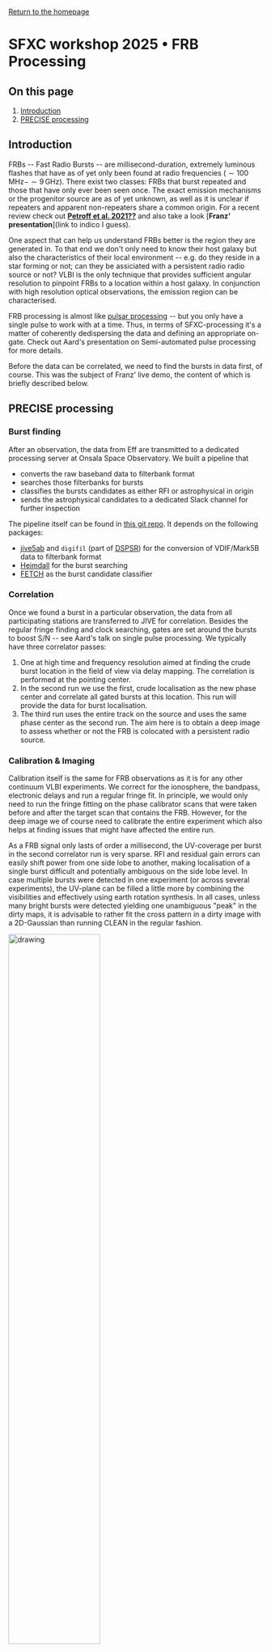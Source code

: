 <!-- MathJax -->
<script src="https://cdnjs.cloudflare.com/ajax/libs/mathjax/2.7.7/MathJax.js?config=TeX-AMS-MML_HTMLorMML" type="text/javascript"></script> 
<script type="text/x-mathjax-config">
    MathJax.Hub.Config({
      tex2jax: {
        skipTags: ['script', 'noscript', 'style', 'textarea', 'pre'],
        inlineMath: [['$','$']],
        displayMath: [['$$','$$']]
      }
    });
</script>  

<script type="text/javascript">
var pcs = document.lastModified.split(" ")[0].split("/");
var date = pcs[1] + '/' + pcs[0] + '/' + pcs[2];
onload = function(){
    document.getElementById("lastModified").innerHTML = "Page last modified on " + date;
}
		</script>

<link href="styles.css" rel="stylesheet" />

<!-- Prism CSS -->
<link rel="stylesheet" href="https://cdnjs.cloudflare.com/ajax/libs/prism/1.29.0/themes/prism.min.css" />
<link id="prism-dark" rel="stylesheet" href="https://cdnjs.cloudflare.com/ajax/libs/prism/1.29.0/themes/prism-tomorrow.min.css" disabled />
<link rel="stylesheet" href="https://cdnjs.cloudflare.com/ajax/libs/prism/1.29.0/plugins/line-numbers/prism-line-numbers.min.css" />

<!-- Prism JS -->
<script src="https://cdnjs.cloudflare.com/ajax/libs/prism/1.29.0/prism.min.js"></script>
<script src="https://cdnjs.cloudflare.com/ajax/libs/prism/1.29.0/components/prism-python.min.js"></script>
<script src="https://cdnjs.cloudflare.com/ajax/libs/prism/1.29.0/plugins/line-numbers/prism-line-numbers.min.js"></script>

[Return to the homepage](index.md)
# SFXC workshop 2025 • FRB Processing

## On this page
1. [Introduction](#introduction)
2. [PRECISE processing](#precise-processing)

## Introduction
FRBs -- Fast Radio Bursts -- are millisecond-duration, extremely luminous flashes that
have as of yet only been found at radio frequencies ($\sim100\,\mathrm{MHz}- \sim
9\,\mathrm{GHz}$). There exist two classes: FRBs that burst repeated and those that have
only ever been seen once. The exact emission mechanisms or the progenitor source are as of yet
unknown, as well as it is unclear if repeaters and apparent non-repeaters share a common
origin. For a recent review check out [**Petroff et al. 2021??**](#ref_petroff??) and also
take a look [**Franz' presentation**](link to indico I guess).

One aspect that can help us understand FRBs better is the region they are generated
in. To that end we don't only need to know their host galaxy but also the characteristics
of their local environment -- e.g. do they reside in a star forming or not; can they be
assiciated with a persistent radio radio source or not? VLBI is the only technique that
provides sufficient angular resolution to pinpoint FRBs to a location within a host
galaxy. In conjunction with high resolution optical observations, the emission region can
be characterised.

FRB processing is almost like [pulsar processing](pulsar-processing.md) -- but you only
have a single pulse to work with at a time. Thus, in terms of SFXC-processing it's a matter of
coherently dedispersing the data and defining an appropriate on-gate. Check out Aard's
presentation on Semi-automated pulse processing for more details. 

Before the data can be correlated, we need to find the bursts in data first, of
course. This was the subject of Franz' live demo, the content of which is briefly
described below.

## PRECISE processing
### Burst finding
After an observation, the data from Eff are transmitted to a dedicated processing server
at Onsala Space Observatory. We built a pipeline that 
- converts the raw baseband data to filterbank format
- searches those filterbanks for bursts
- classifies the bursts candidates as either RFI or astrophysical in origin
- sends the astrophysical candidates to a dedicated Slack channel for further inspection

The pipeline itself can be found in [this git
repo](https://github.com/pharaofranz/frb-baseband). It depends on the following packages:
- [jive5ab](https://github.com/jive-vlbi/jive5ab) and `digifil` (part of
  [DSPSR](https://dspsr.sourceforge.net/)) for the conversion of VDIF/Mark5B data to
  filterbank format
- [Heimdall](https://sourceforge.net/p/heimdall-astro/wiki/Home/) for the burst searching
- [FETCH](https://github.com/devanshkv/fetch) as the burst candidate classifier

### Correlation
Once we found a burst in a particular observation, the data from all participating
stations are transferred to JIVE for correlation. Besides the regular fringe finding and
clock searching, gates are set around the bursts to boost S/N -- see Aard's talk on single
pulse processing. We typically have three
correlator passes:
1. One at high time and frequency resolution aimed at finding the crude burst location in
   the field of view via delay mapping. The correlation is performed at the pointing center.
2. In the second run we use the first, crude localisation as the new phase center and
   correlate all gated bursts at this location. This
   run will provide the data for burst localisation.
3. The third run uses the entire track on the source and uses the same phase center as the
   second run. The aim here is to obtain a deep image to assess whether or not the FRB is
   colocated with a persistent radio source.

### Calibration & Imaging
Calibration itself is the same for FRB observations as it is for any other continuum VLBI
experiments. We correct for the ionosphere, the bandpass, electronic delays and run a
regular fringe fit. In principle, we would only need to run the fringe fitting on the
phase calibrator scans that were taken before and after the target scan that contains the
FRB. However, for the deep image we of course need to calibrate the entire experiment
which also helps at finding issues that might have affected the entire run.

As a FRB signal only lasts of order a millisecond, the UV-coverage per burst in the second
correlator run is very sparse. RFI and residual gain errors can easily shift power from one side
lobe to another, making localisation of a single burst difficult and potentially ambiguous
on the side lobe level. In case multiple bursts were detected in one experiment (or
across several experiments), the UV-plane can be filled a little more by combining the
visibilities and effectively using earth rotation synthesis. In all cases, unless many
bright bursts were detected yielding one unambiguous "peak" in the dirty maps, it is
advisable to rather fit the cross pattern in a dirty image with a 2D-Gaussian than running
CLEAN in the regular fashion. 

<img src="figures/frb-processing/fig1-bhardwaj2025.png" alt="drawing" style="width: 60%;height: auto;" class="center"/>

<a name="fig-1">**Figure 1**</a> - *Dirty maps of individual bursts from FRB
20240114A. Gold ellipses indicate the $2\sigma-\mathrm{ellipse}$ of the 2D Gaussian fit to
the fringe pattern; white ellipses indicate the best fit $2\sigma-\mathrm{localisation
region}$. From [Bhardwaj et al. 2025](#ref_bhardwaj25).*

## References
<a name="ref_bhardwaj25">1.</a> Bhardwaj, M., “A Hyperactive FRB Pinpointed in an SMC-Like
Satellite Host Galaxy”, *arXiv*, arXiv:2506.11915 (2025). DOI: [10.48550/arXiv.2506.11915](https://ui.adsabs.harvard.edu/abs/2025arXiv250611915B){:target="_blank"}  


_Content built by Franz Kirsten._ <i><span id="lastModified"></span></i>

_Built with ♥ — Markdown + HTML + CSS + Prism.js + a bit of AI + Jack Radcliffe (2025)_

<!-- Custom Script: funcs.js -->
<script>
    const copy = (el) => {
      const pre = document.querySelector(el);
      if (!pre) return;
      const code = pre.innerText;
      navigator.clipboard.writeText(code).then(() => {
        const btn = document.querySelector(`[data-copy="${el}"]`);
        if (!btn) return;
        const old = btn.textContent;
        btn.textContent = 'Copied!';
        setTimeout(() => (btn.textContent = old), 1500);
      });
    };
    document.addEventListener('click', (e) => {
      const t = e.target;
      if (t.matches('.copy-btn')) {
        const target = t.getAttribute('data-copy');
        copy(target);
      }
    });
</script>
